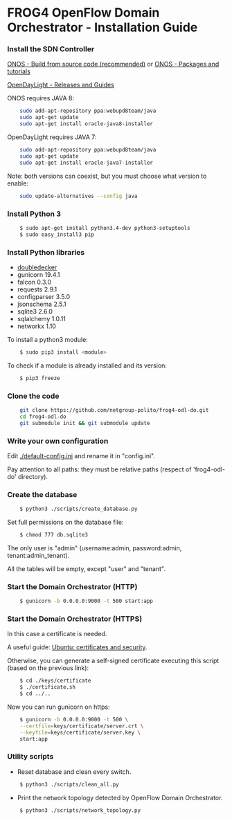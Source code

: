 # FROG4 OpenFlow Domain Orchestrator - Installation Guide

### Install the SDN Controller

[ONOS - Build from source code (recommended)](https://wiki.onosproject.org/display/ONOS/Getting+ONOS#GettingONOS-ONOSSourceCode) or 
[ONOS - Packages and tutorials](https://wiki.onosproject.org/display/ONOS/Download+packages+and+tutorial+VMs)

[OpenDayLight - Releases and Guides](https://www.opendaylight.org/downloads)

ONOS requires JAVA 8:
```sh
	sudo add-apt-repository ppa:webupd8team/java
	sudo apt-get update
	sudo apt-get install oracle-java8-installer
```

OpenDayLight requires JAVA 7:
```sh
	sudo add-apt-repository ppa:webupd8team/java
	sudo apt-get update
	sudo apt-get install oracle-java7-installer
```

Note: both versions can coexist, but you must choose what version to enable:
```sh
	sudo update-alternatives --config java
```


### Install Python 3

```sh
	$ sudo apt-get install python3.4-dev python3-setuptools
	$ sudo easy_install3 pip
```

### Install Python libraries

* [doubledecker](https://github.com/Acreo/DoubleDecker)
* gunicorn 19.4.1
* falcon 0.3.0
* requests 2.9.1
* configparser 3.5.0
* jsonschema 2.5.1
* sqlite3 2.6.0
* sqlalchemy 1.0.11
* networkx 1.10

To install a python3 module:
```sh
	$ sudo pip3 install <module>
```

To check if a module is already installed and its version:
```sh
	$ pip3 freeze
```

### Clone the code

```sh
	git clone https://github.com/netgroup-polito/frog4-odl-do.git
	cd frog4-odl-do
	git submodule init && git submodule update
```

### Write your own configuration

Edit [./default-config.ini](/config/default-config.ini) and rename it in "config.ini".

Pay attention to all paths: they must be relative paths (respect of 'frog4-odl-do' directory).


### Create the database
```sh
	$ python3 ./scripts/create_database.py
```
Set full permissions on the database file:
```sh
	$ chmod 777 db.sqlite3
```
The only user is "admin" (username:admin, password:admin, tenant:admin_tenant).

All the tables will be empty, except "user" and "tenant".


### Start the Domain Orchestrator (HTTP)
```sh
	$ gunicorn -b 0.0.0.0:9000 -t 500 start:app
```

### Start the Domain Orchestrator (HTTPS)

In this case a certificate is needed.

A useful guide: [Ubuntu: certificates and security](https://help.ubuntu.com/12.04/serverguide/certificates-and-security.html).

Otherwise, you can generate a self-signed certificate executing this script (based on the previous link):
```sh
	$ cd ./keys/certificate
	$ ./certificate.sh
	$ cd ../..
```

Now you can run gunicorn on https:
```sh
	$ gunicorn -b 0.0.0.0:9000 -t 500 \
	--certfile=keys/certificate/server.crt \
	--keyfile=keys/certificate/server.key \
	start:app
```

### Utility scripts

* Reset database and clean every switch.
```sh
	$ python3 ./scripts/clean_all.py
```

* Print the network topology detected by OpenFlow Domain Orchestrator.
```sh
	$ python3 ./scripts/network_topology.py
```

